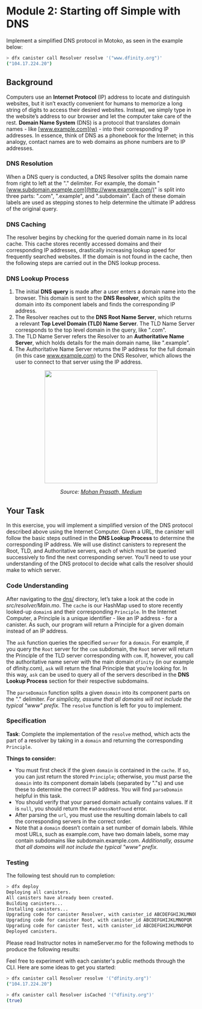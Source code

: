 # Module 2: Starting off Simple with DNS
Implement a simplified DNS protocol in Motoko, as seen in the example below:
```bash
> dfx canister call Resolver resolve '("www.dfinity.org")'
("104.17.224.20")
```

## Background
Computers use an **Internet Protocol** (IP) address to locate and distinguish websites, but it isn’t exactly convenient for humans to memorize a long string of digits to access their desired websites. Instead, we simply type in the website’s address to our browser and let the computer take care of the rest. **Domain Name System** (DNS) is a protocol that translates domain names - like [www.example.com](w) - into their corresponding IP addresses. In essence, think of DNS as a phonebook for the Internet; in this analogy, contact names are to web domains as phone numbers are to IP addresses.

### DNS Resolution
When a DNS query is conducted, a DNS Resolver splits the domain name from right to left at the "." delimiter. For example, the domain "[www.subdomain.example.com](http://www.example.com/)" is split into three parts: ".com", ".example", and ".subdomain". Each of these domain labels are used as stepping stones to help determine the ultimate IP address of the original query.

### DNS Caching
The resolver begins by checking for the queried domain name in its local cache. This cache stores recently accessed domains and their corresponding IP addresses, drastically increasing lookup speed for frequently searched websites. If the domain is not found in the cache, then the following steps are carried out in the DNS lookup process.

### DNS Lookup Process
1. The initial **DNS query** is made after a user enters a domain name into the browser. This domain is sent to the **DNS Resolver**, which splits the domain into its component labels and finds the corresponding IP address.
2. The Resolver reaches out to the **DNS Root Name Server**, which returns a relevant **Top Level Domain (TLD) Name Server**. The TLD Name Server corresponds to the top level domain in the query, like ".com".
3. The TLD Name Server refers the Resolver to an **Authoritative Name Server**, which holds details for the main domain name, like ".example".
4. The Authoritative Name Server returns the IP address for the full domain (in this case www.example.com) to the DNS Resolver, which allows the user to connect to that server using the IP address.

<p align="center">
  <img src="https://miro.medium.com/max/1400/1*20lOJctutX1PTdWzYUbbZQ.png" height="300"/>
</p>

<p align="center"> <i> Source: <a href="https://medium.com/@openmohan/dns-basics-and-building-simple-dns-server-in-go-6cb8e1cfe461"> Mohan Prasath, Medium</a></i></p>

## Your Task
In this exercise, you will implement a simplified version of the DNS protocol described above using the Internet Computer. Given a URL, the canister will follow the basic steps outlined in the **DNS Lookup Process** to determine the corresponding IP address. We will use distinct canisters to represent the Root, TLD, and Authoritative servers, each of which must be queried successively to find the next corresponding server.  You’ll need to use your understanding of the DNS protocol to decide what calls the resolver should make to which server.

### Code Understanding
After navigating to the [dns/](./dns) directory, let’s take a look at the code in _src/resolver/Main.mo_. The `cache` is our HashMap used to store recently looked-up `domain`s and their corresponding `Principle`. In the Internet Computer, a Principle is a unique identifier - like an IP address - for a canister. As such, our program will return a Principle for a given domain instead of an IP address.

The `ask` function queries the specified `server` for a `domain`. For example, if you query the `Root` server for the `com` subdomain, the `Root` server will return the Principle of the TLD server corresponding with `com`.  If, however, you call the authoritative name server with the main domain `dfinity` (in our example of dfinity.com),  `ask` will return the final Principle that you’re looking for.  In this way, `ask` can be used to query all of the servers described in the **DNS Lookup Process** section for their respective subdomains.

The `parseDomain` function splits a given `domain` into its component parts on the "." delimiter.  _For simplicity, assume that all domains will not include the typical "www" prefix._ The `resolve` function is left for you to implement.

### Specification
**Task**: Complete the implementation of the `resolve` method, which acts the part of a resolver by taking in a `domain` and returning the corresponding `Principle`. 

**Things to consider:**
* You must first check if the given `domain` is contained in the `cache`. If so, you can just return the stored `Principle`; otherwise, you must parse the `domain` into its component domain labels (separated by "."s) and use these to determine the correct IP address. You will find `parseDomain`  helpful in this task.
* You should verify that your parsed domain actually contains values. If it is `null`, you should return the `#addressNotFound` error.
* After parsing the `url`, you must use the resulting domain labels to call the corresponding servers in the correct order. 
* Note that a `domain` doesn’t contain a set number of domain labels. While most URLs, such as example.com, have two domain labels, some may contain subdomains like subdomain.example.com. _Additionally, assume that all domains will not include the typical "www" prefix._

### Testing
The following test should run to completion:
```bash
> dfx deploy
Deploying all canisters.
All canisters have already been created.
Building canisters...
Installing canisters...
Upgrading code for canister Resolver, with canister_id ABCDEFGHIJKLMNOPQR
Upgrading code for canister Root, with canister_id ABCDEFGHIJKLMNOPQR
Upgrading code for canister Test, with canister_id ABCDEFGHIJKLMNOPQR
Deployed canisters.
```
Please read Instructor notes in nameServer.mo for the following methods to produce the following results:

Feel free to experiment with each canister's public methods through the CLI. Here are some ideas to get you started:
```bash
> dfx canister call Resolver resolve '("dfinity.org")'
("104.17.224.20")
```
```bash
> dfx canister call Resolver isCached '("dfinity.org")'
(true)
```

